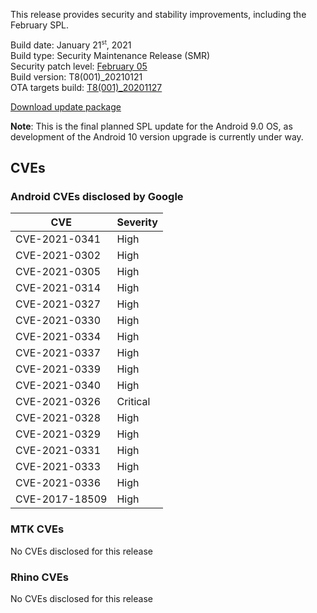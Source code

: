 This release provides security and stability improvements, including the February SPL.

Build date: January 21<sup><small>st</small></sup>, 2021  
Build type: Security Maintenance Release (SMR)  
Security patch level: [February 05](https://source.android.com/security/bulletin/2021-02-01)  
Build version: T8(001)_20210121  
OTA targets build: [T8(001)_20201127](/security/releases/t8/t8-001_20201127)

<i class="far fa-cloud-download-alt"></i> [Download update package](https://android.googleapis.com/packages/ota-api/package/6d9379e74f67750b41ccfb13fb84478bed25d445.zip)

**Note**: This is the final planned SPL update for the Android 9.0 OS, as development of the Android 10 version upgrade is currently under way.

## CVEs
### Android CVEs disclosed by Google

| **CVE** | **Severity** |
|---------|--------------|
| CVE-2021-0341 | High |
| CVE-2021-0302	| High |
| CVE-2021-0305	| High |
| CVE-2021-0314	| High |
| CVE-2021-0327	| High |
| CVE-2021-0330	| High |
| CVE-2021-0334	| High |
| CVE-2021-0337	| High |
| CVE-2021-0339	| High |
| CVE-2021-0340	| High |
| CVE-2021-0326	| Critical |
| CVE-2021-0328	| High |
| CVE-2021-0329	| High |
| CVE-2021-0331	| High |
| CVE-2021-0333	| High |
| CVE-2021-0336	| High |
| CVE-2017-18509 | High |

### MTK CVEs
No CVEs disclosed for this release

### Rhino CVEs
No CVEs disclosed for this release

